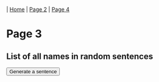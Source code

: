 | <a href="index.html">Home</a> | <a href="page2.html">Page 2</a> | <a href="page4.html">Page 4</a>

<h1> Page 3 </h1>



<h2>List of all names in random sentences</h2>

<button onclick="makeSentence()">Generate a sentence</button>

<p id="demo"></p>

<script>
function makeSentence(){
var person = {
	names: [ "Brian", "Betty", "Fiona", "Freddy", "Mini", "Marvin", "Alice", "Bob", "Jane", "Arthur", "Vincent", "Amy", "He", "She" ],
	verbs: [ "speaks", "jumps", "eats", "runs", "walks" ],
    adverbs: [ "slowly", "quickly", "nicely", "noisily"]
    };

var i;
var text = "";
for (i = 0; i < person.names.length; i++) {

name = person.names[i];
verb = person.verbs[Math.floor(Math.random() * person.verbs.length)];
adv = person.adverbs[Math.floor(Math.random() * person.adverbs.length)];

text+= name + " " + verb + " " + adv + "<br>";

document.getElementById("demo").innerHTML = text;
}

}

</script>

